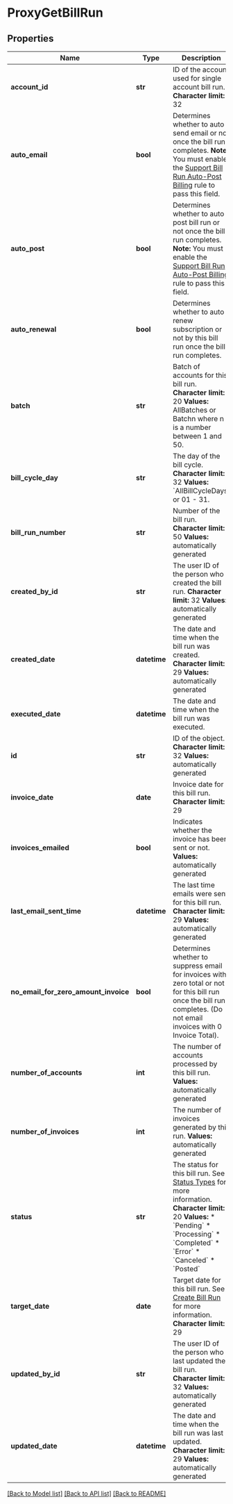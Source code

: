 # ProxyGetBillRun

## Properties
Name | Type | Description | Notes
------------ | ------------- | ------------- | -------------
**account_id** | **str** | ID of the account used for single account bill run.  **Character limit:** 32  | [optional] 
**auto_email** | **bool** | Determines whether to auto send email or not once the bill run completes.  **Note:** You must enable the [Support Bill Run Auto-Post Billing](https://knowledgecenter.zuora.com/CB_Billing/Billing_Settings/Define_Billing_Rules) rule to pass this field.  | [optional] 
**auto_post** | **bool** | Determines whether to auto post bill run or not once the bill run completes.  **Note:** You must enable the [Support Bill Run Auto-Post Billing](https://knowledgecenter.zuora.com/CB_Billing/Billing_Settings/Define_Billing_Rules) rule to pass this field.  | [optional] 
**auto_renewal** | **bool** | Determines whether to auto renew subscription or not by this bill run once the bill run completes.  | [optional] 
**batch** | **str** | Batch of accounts for this bill run.   **Character limit:** 20  **Values:** AllBatches or Batchn where n is a number between 1 and 50.  | [optional] 
**bill_cycle_day** | **str** | The day of the bill cycle.  **Character limit:** 32  **Values:** &#x60;AllBillCycleDays&#x60; or 01 - 31.  | [optional] 
**bill_run_number** | **str** | Number of the bill run.  **Character limit:** 50  **Values:** automatically generated  | [optional] 
**created_by_id** | **str** | The user ID of the person who created the bill run.  **Character limit:** 32  **Values:** automatically generated           | [optional] 
**created_date** | **datetime** | The date and time when the bill run was created.  **Character limit:** 29  **Values:** automatically generated             | [optional] 
**executed_date** | **datetime** | The date and time when the bill run was executed.  | [optional] 
**id** | **str** | ID of the object.  **Character limit:** 32  **Values:** automatically generated  | [optional] 
**invoice_date** | **date** | Invoice date for this bill run.  **Character limit:** 29  | [optional] 
**invoices_emailed** | **bool** | Indicates whether the invoice has been sent or not.   **Values:** automatically generated             | [optional] 
**last_email_sent_time** | **datetime** | The last time emails were sent for this bill run.  **Character limit:** 29  **Values:** automatically generated  | [optional] 
**no_email_for_zero_amount_invoice** | **bool** | Determines whether to suppress email for invoices with zero total or not for this bill run once the bill run completes. (Do not email invoices with 0 Invoice Total).  | [optional] 
**number_of_accounts** | **int** | The number of accounts processed by this bill run.  **Values:** automatically generated  | [optional] 
**number_of_invoices** | **int** | The number of invoices generated by this  run.  **Values:** automatically generated  | [optional] 
**status** | **str** | The status  for this bill run. See [Status Types](https://knowledgecenter.zuora.com/CB_Billing/J_Billing_Operations/G_Bill_Runs#Status_Types) for more information.  **Character limit:** 20  **Values:**     * &#x60;Pending&#x60;   * &#x60;Processing&#x60;   * &#x60;Completed&#x60;   * &#x60;Error&#x60;   * &#x60;Canceled&#x60;   * &#x60;Posted&#x60;  | [optional] 
**target_date** | **date** | Target date for this bill run. See [Create Bill Run](https://knowledgecenter.zuora.com/CB_Billing/J_Billing_Operations/G_Bill_Runs/Creating_Bill_Runs) for more information.  **Character limit:** 29  | [optional] 
**updated_by_id** | **str** | The user ID of the person who last updated the bill run.  **Character limit:** 32  **Values:** automatically generated           | [optional] 
**updated_date** | **datetime** | The date and time when the bill run was last updated.  **Character limit:** 29  **Values:** automatically generated   | [optional] 

[[Back to Model list]](../README.md#documentation-for-models) [[Back to API list]](../README.md#documentation-for-api-endpoints) [[Back to README]](../README.md)


